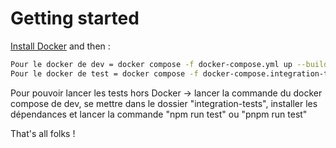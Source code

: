 # Getting started

[Install Docker](https://www.docker.com/products/docker-desktop/) and then :

```sh
Pour le docker de dev = docker compose -f docker-compose.yml up --build
Pour le docker de test = docker compose -f docker-compose.integration-tests.yml up --build
```

Pour pouvoir lancer les tests hors Docker -> lancer la commande du docker compose de dev, se mettre dans le dossier "integration-tests", installer les dépendances et lancer la commande "npm run test" ou "pnpm run test"

That's all folks !
